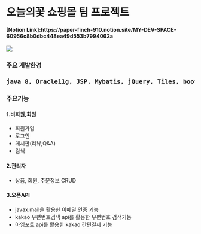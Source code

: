 <h1>오늘의꽃 쇼핑몰 팀 프로젝트</h1>
<h4>[Notion Link]:https://paper-finch-910.notion.site/MY-DEV-SPACE-60956c8b0dbc448ea49d553b7994062a </h4>
<img src="https://user-images.githubusercontent.com/112805025/226258329-41eb973e-5d8c-46b2-a1ef-21bdf45c015a.png">
<h3>주요 개발환경<h3>
  <pre>java 8, Oracle11g, JSP, Mybatis, jQuery, Tiles, bootstrap</pre>
<h3>주요기능</h3>
  <h4>1.비회원,회원</h4>
  <ul>
  <li>회원가입</li>
  <li>로그인</li>
  <li>게시판(리뷰,Q&A)</li>
  <li>검색</li>
  </ul>
 
   <h4>2.관리자</h4>
  <ul>
  <li>상품, 회원, 주문정보 CRUD</li>
  </ul>
  
   <h4>3.오픈API</h4>
  <ul>
  <li>javax.mail을 활용한 이메일 인증 기능</li>
  <li>kakao 우편번호검색 api를 활용한 우편번호 검색기능</li>
  <li>아임포트 api를 활용한 kakao 간편결제 기능</li>
   </ul>
